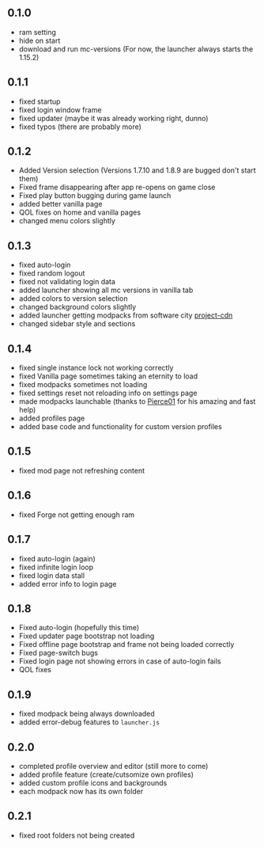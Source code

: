 ## 0.1.0
- ram setting
- hide on start
- download and run mc-versions
  (For now, the launcher always starts the 1.15.2)

## 0.1.1
- fixed startup
- fixed login window frame
- fixed updater (maybe it was already working right, dunno)
- fixed typos (there are probably more)

## 0.1.2
- Added Version selection
  (Versions 1.7.10 and 1.8.9 are bugged don't start them)
- Fixed frame disappearing after app re-opens on game close
- Fixed play button bugging during game launch
- added better vanilla page
- QOL fixes on home and vanilla pages
- changed menu colors slightly

## 0.1.3
- fixed auto-login
- fixed random logout
- fixed not validating login data
- added launcher showing all mc versions in vanilla tab
- added colors to version selection
- changed background colors slightly
- added launcher getting modpacks from software city [project-cdn](https://projects.software-city.org/resources/minecraft/modded/modpacks)
- changed sidebar style and sections

## 0.1.4
- fixed single instance lock not working correctly
- fixed Vanilla page sometimes taking an eternity to load
- fixed modpacks sometimes not loading
- fixed settings reset not reloading info on settings page
- made modpacks launchable (thanks to [Pierce01](https://github.com/Pierce01/) for his amazing and fast help)
- added profiles page
- added base code and functionality for custom version profiles

## 0.1.5
- fixed mod page not refreshing content

## 0.1.6
- fixed Forge not getting enough ram

## 0.1.7
- fixed auto-login (again)
- fixed infinite login loop
- fixed login data stall
- added error info to login page

## 0.1.8
- Fixed auto-login (hopefully this time)
- Fixed updater page bootstrap not loading
- Fixed offline page bootstrap and frame not being loaded correctly
- Fixed page-switch bugs
- Fixed login page not showing errors in case of auto-login fails
- QOL fixes

## 0.1.9
- fixed modpack being always downloaded
- added error-debug features to `launcher.js`

## 0.2.0
- completed profile overview and editor (still more to come)
- added profile feature (create/cutsomize own profiles)
- added custom profile icons and backgrounds
- each modpack now has its own folder

## 0.2.1
- fixed root folders not being created